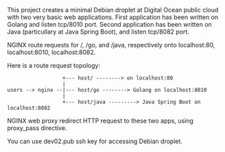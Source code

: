 This project creates a minimal Debian droplet at Digital Ocean public cloud with two very basic web applications.
First application has been written on Golang and listen tcp/8010 port.
Second application has been written on Java (particullary at Java Spring Boot), and listen tcp/8082 port.

NGINX route requests for /, /go, and /java, respectively onto localhost:80, localhost:8010, localhost:8082. 

Here is a route request topology:

                      +--- host/ --------> on localhost:80
                      |
    users --> nginx --|--- host/go --------> Golang on localhost:8010
                      |
                      +--- host/java ---------> Java Spring Boot on localhost:8082


NGINX web proxy redirect HTTP request to these two apps, using proxy_pass directive. 


You can use dev02.pub ssh key for accessing Debian droplet.
